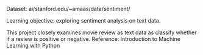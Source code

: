 Dataset: ai/stanford.edu/~amaas/data/sentiment/

Learning objective: exploring sentiment analysis on text data.

This project closely examines movie review as text data as classify whether if a review is positive or negative.
Reference: Introduction to Machine Learning with Python
